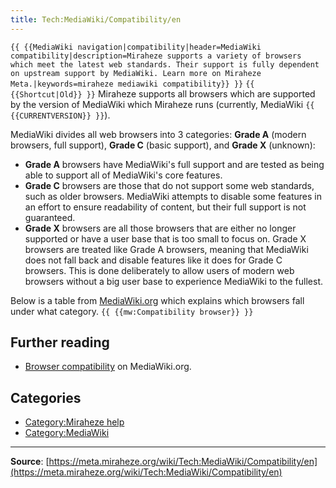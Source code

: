```yaml
---
title: Tech:MediaWiki/Compatibility/en
---
```


 `{{ {{MediaWiki navigation|compatibility|header=MediaWiki compatibility|description=Miraheze supports a variety of browsers which meet the latest web standards. Their support is fully dependent on upstream support by MediaWiki. Learn more on Miraheze Meta.|keywords=miraheze mediawiki compatibility}} }}` `{{ {{Shortcut|Old}} }}`
Miraheze supports all browsers which are supported by the version of MediaWiki which Miraheze runs (currently, MediaWiki `{{ {{CURRENTVERSION}} }}`).

MediaWiki divides all web browsers into 3 categories: **Grade A** (modern browsers, full support), **Grade C** (basic support), and **Grade X** (unknown):

* **Grade A** browsers have MediaWiki's full support and are tested as being able to support all of MediaWiki's core features.
* **Grade C** browsers are those that do not support some web standards, such as older browsers. MediaWiki attempts to disable some features in an effort to ensure readability of content, but their full support is not guaranteed.
* **Grade X** browsers are all those browsers that are either no longer supported or have a user base that is too small to focus on. Grade X browsers are treated like Grade A browsers, meaning that MediaWiki does not fall back and disable features like it does for Grade C browsers. This is done deliberately to allow users of modern web browsers without a big user base to experience MediaWiki to the fullest.

Below is a table from [MediaWiki.org](https://meta.miraheze.org/wiki/mw:) which explains which browsers fall under what category. `{{ {{mw:Compatibility browser}} }}`

## Further reading 

* [Browser compatibility](https://meta.miraheze.org/wiki/mw:Compatibility#Browsers) on MediaWiki.org.

## Categories

* [Category:Miraheze help](https://meta.miraheze.org/wiki/Category:Miraheze_help)
* [Category:MediaWiki](https://meta.miraheze.org/wiki/Category:MediaWiki)

----
**Source**: [https://meta.miraheze.org/wiki/Tech:MediaWiki/Compatibility/en](https://meta.miraheze.org/wiki/Tech:MediaWiki/Compatibility/en)